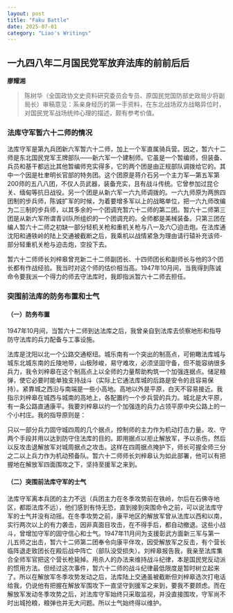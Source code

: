 ```yaml
---
layout: post
title: "Faku Battle"
date: 2025-07-01
category: "Liao's Writings"
---
```


## 一九四八年二月国民党军放弃法库的前前后后

**廖耀湘**

> 陈树华（全国政协文史资料研究委员会专员、原国民党国防部史政局少将副局长）审稿意见：系亲身经历的第一手资料，在东北战场双方战略异位时，对国民党军战场统帅心理的描述，颇有参考价值。

### 法库守军暂六十二师的情况

法库守军是第九兵团新六军暂六十二师，加上一个军直属骑兵营。因之，暂六十二师是东北国民党军王牌部队——新六军一个建制师。它虽是一个暂编师，但装备、兵员和基干都远比其他暂编师充实得多，它的两个团是由正规部队调拨给它的。其中一个因是杜聿明长官部的特务团。这个团原是蒋介石另一个主力军—第五军第200师的五八八团，不仅人员武器，装备充实，且有战斗传统。它曾参加过昆仑关、缅甸等抗日战役。另一个团是从新六军一六九师调拨的。一六九师原为两旅四团制的步兵师，陈诚扩军的时候，为着要增多军以上的战略单位，把一六九师改编为二三制的步兵师，以其多余的一个团调充暂六十二师的第二团。暂六十二师第三团是从新六军所谓青训队所组织的一个团调充的。全师都是美械装备。只第三团在编人暂六十二师之初缺一部分轻机关枪和重机关枪与八一及六〇迫击炮。在法库通沈阳和通铁岭的陆上交通被截断之后，我乘机以战情紧急为理由请行辕补充该师-部分轻重机关枪与迫击炮，空投下去。

暂六十二师师长刘梓皋曾充新二十二师副团长、十四师团长和副师长与他的3个团长都有作战经验。我当时对这个师的估价相当高。1947年10月间，当我得到陈诚命令要我派一个得力的师去守法库时，我即指派暂六十二师去担任。

### 突围前法库的防务布置和士气

#### （一）防务布置

1947年10月间，当暂六十二师到达法库之后，我曾亲自到法库去侦察地形和指导防守法库的兵力配备与工事设施。

法库是沈阳以北一个公路交通枢纽。城乐南有一个突出的制高点，可俯瞰法库城与城东北城东南的丘陵地带，山极陟峻，易守难攻，必须坚固守备，但不能容纳很多兵力，我令刘梓皋在这个制高点上以全师的力量帮助构筑一个加强连据点。储足粮弹，使它必要时能单独支持战斗（实际上它通法库城的后路是安令的且容易保持）。紧靠城之西沿与南端是一些小高地。高地以外是平原，白天不容易接近。我指示刘梓皋在城西与城南的高地上，各配置约一个步兵营的兵力。城北是大平原，有一条公路直通康平。我要刘梓皋以约一个加强连的兵力占领平原中央公路上的一个小村庄。我的指导原则是：

只以一部分兵力固守城四周的几个据点，控制师的主力作为机动打击力量。攻、守两个手段并用以达到防守住法库的目的。即用据点以拒止解放军，予以杀伤，然后以反攻击退解放军对城周据点之攻击。这样在四周据点掩护下，师长可握全师三分之二以上兵力作为机动预备队。暂六十二师师长刘梓皋认为如此部署，他可以有把握地在解放军四面围攻之下，坚持至援军之来到。

#### （二）突围前法库守军的士气

法库守军离本兵团的主力不远（兵团主力在冬季攻势前在铁岭，尔后在石佛寺地区，都距法库不远），他们感到有恃无恐，直到接到突围命令之前，可以说法库守军的士气并没有动摇。在冬季攻势之前，康平地区的解放军曾从法库以西和以南，实行两次以上的有力袭击，因非真面目攻击，在不得手后，都自动撤退。这些小战斗，曾增加守军的固守信心和士气。1947年11月间为支援彰武方面新三军与第一儿五师之出击，暂六十二师第二团奉令向康平伴攻，因受解放军之反击，有个营长临阵退走致团长在殿后战中阵亡（部队没受损失）。刘梓皋报告我，我亲至法库集合全师军官把这个营长枪毙掉。用杀人的办法来维持战斗纪律，本是国民党反动派的惯用方法。但经过这次事件，暂六十二师的战斗纪律最低限度是暂时树立起来了。所以在解放军冬季攻势发动之后，法库陆上交通虽被截断但刘梓皋选次打电话给我，仍说他有把握在解放军围攻下一直坚守到援军之来到，要我不要顾虑。而在解放军发动冬季攻势之后，对法库守军始终只采取监视，并没直接围攻，守军尚不时出城抢粮，粮弹也并无大问题。所以士气始终得以维护。
